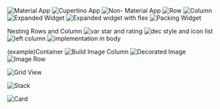 ![Material App](<Simulator Screenshot - iPhone 16 Pro - 2024-10-01 at 05.54.50.png>)
![Cupertino App](<Simulator Screenshot - iPhone 16 Pro - 2024-10-01 at 05.55.28.png>)
![Non- Material App](<Simulator Screenshot - iPhone 16 Pro - 2024-10-01 at 05.56.41.png>)
![Row](<Simulator Screenshot - iPhone 16 Pro - 2024-10-01 at 06.11.42.png>)
![Column](<Simulator Screenshot - iPhone 16 Pro - 2024-10-01 at 06.13.41.png>)
![Expanded Widget](<Simulator Screenshot - iPhone 16 Pro - 2024-10-01 at 06.17.04.png>)
![Expanded widget with flex](<Simulator Screenshot - iPhone 16 Pro - 2024-10-01 at 06.17.36.png>)
![Packing Widget](<Simulator Screenshot - iPhone 16 Pro - 2024-10-01 at 06.17.54.png>)

Nesting Rows and Column
![var star and rating](<Simulator Screenshot - iPhone 16 Pro - 2024-10-01 at 06.20.06.png>)
![dec style and icon list](<Simulator Screenshot - iPhone 16 Pro - 2024-10-01 at 06.21.46.png>)
![left column](<Simulator Screenshot - iPhone 16 Pro - 2024-10-01 at 06.33.26.png>)
![implementation in body](<Simulator Screenshot - iPhone 16 Pro - 2024-10-01 at 06.52.18.png>)

(example)Container
![Build Image Column](<Simulator Screenshot - iPhone 16 Pro - 2024-10-01 at 07.01.57.png>)
![Decorated Image](<Simulator Screenshot - iPhone 16 Pro - 2024-10-01 at 07.28.39.png>)
![Image Row](<Simulator Screenshot - iPhone 16 Pro - 2024-10-01 at 07.29.33.png>)

![Grid View](<Simulator Screenshot - iPhone 16 Pro - 2024-10-01 at 07.03.13.png>)

![Stack](<Simulator Screenshot - iPhone 16 Pro - 2024-10-01 at 07.05.22 #2.png>)

![Card](<Simulator Screenshot - iPhone 16 Pro - 2024-10-01 at 07.06.01.png>)
